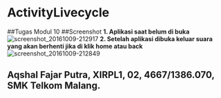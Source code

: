 # ActivityLivecycle
##Tugas Modul 10
##Screenshot
__1. Aplikasi saat belum di buka__
![screenshot_20161009-212917](https://cloud.githubusercontent.com/assets/22128258/19221245/d0c8ee1a-8e69-11e6-9f05-b89d5068c496.png)
__2. Setelah aplikasi dibuka keluar suara yang akan berhenti jika di klik home atau back__
![screenshot_20161009-212849](https://cloud.githubusercontent.com/assets/22128258/19221246/d0f1383e-8e69-11e6-97d9-244e4089c47d.png)
## Aqshal Fajar Putra, XIRPL1, 02, 4667/1386.070, SMK Telkom Malang.
